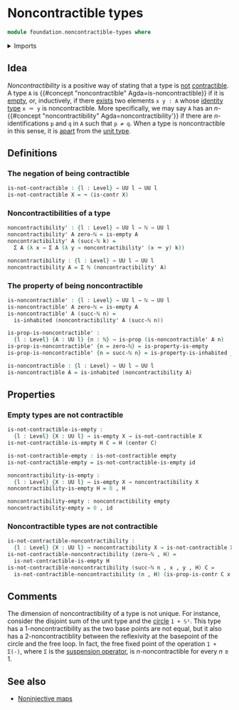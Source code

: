 # Noncontractible types

```agda
module foundation.noncontractible-types where
```

<details><summary>Imports</summary>

```agda
open import elementary-number-theory.natural-numbers

open import foundation.dependent-pair-types
open import foundation.empty-types
open import foundation.inhabited-types
open import foundation.universe-levels

open import foundation-core.contractible-types
open import foundation-core.function-types
open import foundation-core.identity-types
open import foundation-core.negation
open import foundation-core.propositions
```

</details>

## Idea

_Noncontractibility_ is a positive way of stating that a type is
[not](foundation.negation.md)
[contractible](foundation-core.contractible-types.md). A type `A` is
{{#concept "noncontractible" Agda=is-noncontractible}} if it is
[empty](foundation.empty-types.md), or, inductively, if there
[exists](foundation.existential-quantification.md) two elements `x y : A` whose
[identity type](foundation-core.identity-types.md) `x ＝ y` is noncontractible.
More specifically, we may say `A` has an
$n$-{{#concept "noncontractibility" Agda=noncontractibility'}} if there are
$n$-identifications `p` and `q` in `A` such that `p ≠ q`. When a type is
noncontractible in this sense, it is [apart](foundation.apartness-relations.md)
from the [unit type](foundation.unit-type.md).

## Definitions

### The negation of being contractible

```agda
is-not-contractible : {l : Level} → UU l → UU l
is-not-contractible X = ¬ (is-contr X)
```

### Noncontractibilities of a type

```agda
noncontractibility' : {l : Level} → UU l → ℕ → UU l
noncontractibility' A zero-ℕ = is-empty A
noncontractibility' A (succ-ℕ k) =
  Σ A (λ x → Σ A (λ y → noncontractibility' (x ＝ y) k))

noncontractibility : {l : Level} → UU l → UU l
noncontractibility A = Σ ℕ (noncontractibility' A)
```

### The property of being noncontractible

```agda
is-noncontractible' : {l : Level} → UU l → ℕ → UU l
is-noncontractible' A zero-ℕ = is-empty A
is-noncontractible' A (succ-ℕ n) =
  is-inhabited (noncontractibility' A (succ-ℕ n))

is-prop-is-noncontractible' :
  {l : Level} {A : UU l} {n : ℕ} → is-prop (is-noncontractible' A n)
is-prop-is-noncontractible' {n = zero-ℕ} = is-property-is-empty
is-prop-is-noncontractible' {n = succ-ℕ n} = is-property-is-inhabited _
```

```agda
is-noncontractible : {l : Level} → UU l → UU l
is-noncontractible A = is-inhabited (noncontractibility A)
```

## Properties

### Empty types are not contractible

```agda
is-not-contractible-is-empty :
  {l : Level} {X : UU l} → is-empty X → is-not-contractible X
is-not-contractible-is-empty H C = H (center C)

is-not-contractible-empty : is-not-contractible empty
is-not-contractible-empty = is-not-contractible-is-empty id

noncontractibility-is-empty :
  {l : Level} {X : UU l} → is-empty X → noncontractibility X
noncontractibility-is-empty H = 0 , H

noncontractibility-empty : noncontractibility empty
noncontractibility-empty = 0 , id
```

### Noncontractible types are not contractible

```agda
is-not-contractible-noncontractibility :
  {l : Level} {X : UU l} → noncontractibility X → is-not-contractible X
is-not-contractible-noncontractibility (zero-ℕ , H) =
  is-not-contractible-is-empty H
is-not-contractible-noncontractibility (succ-ℕ n , x , y , H) C =
  is-not-contractible-noncontractibility (n , H) (is-prop-is-contr C x y)
```

## Comments

The dimension of noncontractibility of a type is not unique. For instance,
consider the disjoint sum of the unit type and the
[circle](synthetic-homotopy-theory.circle.md) `1 + 𝕊¹`. This type has a
1-noncontractibility as the two base points are not equal, but it also has a
2-noncontractiblity between the reflexivity at the basepoint of the circle and
the free loop. In fact, the free fixed point of the operation `1 + Σ(-)`, where
`Σ` is the
[suspension operator](synthetic-homotopy-theory.suspensions-of-types.md), is
$n$-noncontractible for every $n ≥ 1$.

## See also

- [Noninjective maps](foundation.noninjective-maps.md)
